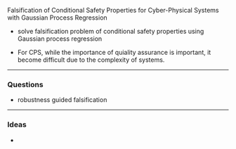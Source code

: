 Falsification of Conditional Safety Properties for Cyber-Physical Systems with Gaussian Process Regression

- solve falsification problem of conditional safety properties using Gaussian process regression

- For CPS, while the importance of quiality assurance is important, it become difficult due to the complexity of systems.


---------
### Questions
- robustness guided falsification

---------
### Ideas
- 